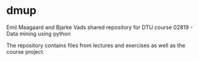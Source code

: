 dmup
====

Emil Maagaard and Bjarke Vads shared repository for DTU course 02819 - Data mining using python

The repository contains files from lectures and exercises as well as the course project.


